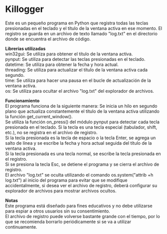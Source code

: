 # Killogger
Este es un pequeño programa en Python que registra todas las teclas presionadas en el teclado y el título de la ventana activa en ese momento. El registro se guarda en un archivo de texto llamado "log.txt" en el directorio donde se encuentra el archivo de código.

<strong>Librerías utilizadas</strong><br>
win32gui: Se utiliza para obtener el título de la ventana activa. <br>
pynput: Se utiliza para detectar las teclas presionadas en el teclado.<br>
datetime: Se utiliza para obtener la fecha y hora actual.<br>
threading: Se utiliza para actualizar el título de la ventana activa cada segundo.<br>
time: Se utiliza para hacer una pausa en el bucle de actualización de la ventana activa.<br>
os: Se utiliza para ocultar el archivo "log.txt" del explorador de archivos.<br>


<strong>Funcionamiento</strong> <br>
El programa funciona de la siguiente manera:
Se inicia un hilo en segundo plano que actualiza constantemente el título de la ventana activa utilizando la función get_current_window().<br>
Se utiliza la función on_press() del módulo pynput para detectar cada tecla presionada en el teclado. Si la tecla es una tecla especial (tabulador, shift, etc.), no se registra en el archivo de registro.<br>
Si la tecla presionada es la tecla de espacio o la tecla Enter, se agrega un salto de línea y se escribe la fecha y hora actual seguida del título de la ventana activa.<br>
Si la tecla presionada es una tecla normal, se escribe la tecla presionada en el registro.<br>
Si se presiona la tecla Esc, se detiene el programa y se cierra el archivo de registro.<br>
El archivo "log.txt" se oculta utilizando el comando os.system("attrib +h log.txt") al inicio del programa para evitar que se modifique accidentalmente, si desea ver el archivo de registro, deberá configurar su explorador de archivos para mostrar archivos ocultos.

<strong>Notas</strong> <br>
Este programa está diseñado para fines educativos y no debe utilizarse para espiar a otros usuarios sin su consentimiento.<br>
El archivo de registro puede volverse bastante grande con el tiempo, por lo que se recomienda borrarlo periódicamente si se va a utilizar continuamente.<br>
